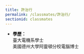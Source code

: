 ```yaml
---
title: 許治行
permalink: /classmates/許治行/
sectionid: classmates
---
```


- **學歷：**<br />
  臺大電機系學士<br />
  美國德州大學阿靈頓分校電腦博士


